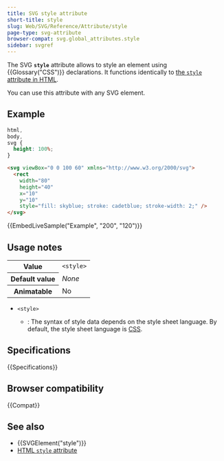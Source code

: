 ```yaml
---
title: SVG style attribute
short-title: style
slug: Web/SVG/Reference/Attribute/style
page-type: svg-attribute
browser-compat: svg.global_attributes.style
sidebar: svgref
---
```


The SVG **`style`** attribute allows to style an element using {{Glossary("CSS")}} declarations. It functions identically to [the `style` attribute in HTML](/en-US/docs/Web/HTML/Reference/Global_attributes/style).

You can use this attribute with any SVG element.

## Example

```css hidden
html,
body,
svg {
  height: 100%;
}
```

```html
<svg viewBox="0 0 100 60" xmlns="http://www.w3.org/2000/svg">
  <rect
    width="80"
    height="40"
    x="10"
    y="10"
    style="fill: skyblue; stroke: cadetblue; stroke-width: 2;" />
</svg>
```

{{EmbedLiveSample("Example", "200", "120")}}

## Usage notes

<table class="properties">
  <tbody>
    <tr>
      <th scope="row">Value</th>
      <td><code>&#x3C;style></code></td>
    </tr>
    <tr>
      <th scope="row">Default value</th>
      <td><em>None</em></td>
    </tr>
    <tr>
      <th scope="row">Animatable</th>
      <td>No</td>
    </tr>
  </tbody>
</table>

- `<style>`

  - : The syntax of style data depends on the style sheet language. By default, the style sheet language is [CSS](/en-US/docs/Web/CSS).

## Specifications

{{Specifications}}

## Browser compatibility

{{Compat}}

## See also

- {{SVGElement("style")}}
- [HTML `style` attribute](/en-US/docs/Web/HTML/Reference/Global_attributes/style)
